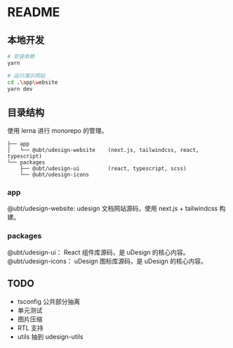 # README

## 本地开发

```bash
# 安装依赖
yarn

# 运行演示网站
cd .\app\website
yarn dev
```

## 目录结构

使用 lerna 进行 monorepo 的管理。

```
├── app
│   └── @ubt/udesign-website    (next.js, tailwindcss, react, typescript)
└── packages
    ├── @ubt/udesign-ui         (react, typescript, scss)
    └── @ubt/udesign-icons
```

### app

@ubt/udesign-website: udesign 文档网站源码，使用 next.js + tailwindcss 构建。

### packages

@ubt/udesign-ui： React 组件库源码，是 uDesign 的核心内容。
@ubt/udesign-icons： uDesign 图标库源码，是 uDesign 的核心内容。

## TODO

- tsconfig 公共部分抽离
- 单元测试
- 图片压缩
- RTL 支持
- utils 抽到 udesign-utils
